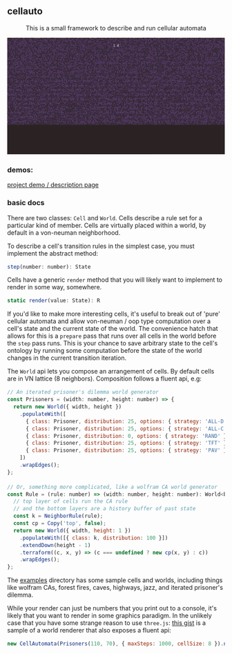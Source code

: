## cellauto

<p align="center">This is a small framework to describe and run cellular automata</p>

<p align="center"><img src="1d105.gif" /><p>

### demos:

[project demo / description page](https://www.robcheung.com/latent/ca)

### basic docs

There are two classes: `Cell` and `World`. Cells describe a rule set for a particular kind of member. Cells are virtually placed within a world, by default in a von-neuman neighborhood.  

To describe a cell's transition rules in the simplest case, you must implement the abstract method:

```javascript
step(number: number): State
```

Cells have a generic `render` method that you will likely want to implement to render in some way, somewhere.

```javascript
static render(value: State): R
```

If you'd like to make more interesting cells, it's useful to break out of 'pure' cellular automata and allow von-neuman / oop type computation over a cell's state and the current state of the world. The convenience hatch that allows for this is a `prepare` pass that runs over all cells in the world before the `step` pass runs. This is your chance to save arbitrary state to the cell's ontology by running some computation before the state of the world changes in the current transition iteration.

The `World` api lets you compose an arrangement of cells. By default cells are in VN lattice (8 neighbors). Composition follows a fluent api, e.g:

```javascript
// An iterated prisoner's dilemma world generator
const Prisoners = (width: number, height: number) => {
  return new World({ width, height })
    .populateWith([
      { class: Prisoner, distribution: 25, options: { strategy: 'ALL-D' } },
      { class: Prisoner, distribution: 25, options: { strategy: 'ALL-C' } },
      { class: Prisoner, distribution: 0, options: { strategy: 'RAND' } },
      { class: Prisoner, distribution: 25, options: { strategy: 'TFT' } },
      { class: Prisoner, distribution: 25, options: { strategy: 'PAV' } },
    ])
    .wrapEdges();
};

// Or, something more complicated, like a wolfram CA world generator
const Rule = (rule: number) => (width: number, height: number): World<boolean, RGBA> => {
  // top layer of cells run the CA rule
  // and the bottom layers are a history buffer of past state
  const k = NeighborRule(rule);
  const cp = Copy('top', false);
  return new World({ width, height: 1 })
    .populateWith([{ class: k, distribution: 100 }])
    .extendDown(height - 1)
    .terraform((c, x, y) => (c === undefined ? new cp(x, y) : c))
    .wrapEdges();
};
``` 

The [examples](examples) directory has some sample cells and worlds, including things like wolfram CAs, forest fires, caves, highways, jazz, and iterated prisoner's dilemma.

While your render can just be numbers that you print out to a console, it's likely that you want to render in some graphics paradigm. In the unlikely case that you have some strange reason to use `three.js`: [this gist](https://gist.github.com/kousun12/3fa99e0700261a4d8abf8045fdca8800) is a sample of a world renderer that also exposes a fluent api:

```javascript
new CellAutomata(Prisoners(110, 70), { maxSteps: 1000, cellSize: 8 }).noBorder().start();
```
